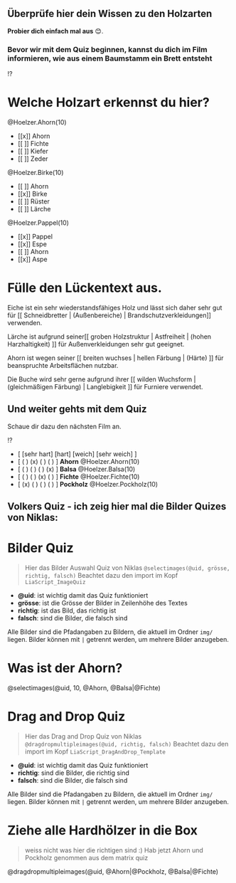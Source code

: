 <!--
author:   Jan Franke; Volker Göhler

email:    jan.franke@hwk-dresden.de
 
version:  0.0.4
 
language: de
 
narrator: Deutsch Female

edit: true
date: 2025-06-24
logo: https://raw.githubusercontent.com/Ifi-DiAgnostiK-Project/LiaScript-Courses/refs/heads/main/img/Logo_234px.png

comment:  Quiz zu Eigenschaften Holz

import: https://raw.githubusercontent.com/Ifi-DiAgnostiK-Project/LiaScript_DragAndDrop_Template/refs/heads/main/README.md
import: https://raw.githubusercontent.com/Ifi-DiAgnostiK-Project/Piktogramme/refs/heads/main/makros.md
import: https://raw.githubusercontent.com/Ifi-DiAgnostiK-Project/LiaScript_ImageQuiz/refs/heads/main/README.md

@style
.flex-container {
    display: flex;[](https://liascript.github.io/LiveEditor/liascript/index.html?#5)
    flex-wrap: wrap; /* Allows the items to wrap as needed */
    align-items: stretch;
    gap: 20px; /* Adds both horizontal and vertical spacing between items */
}

.flex-child { 
    flex: 1;
    margin-right: 20px; /* Adds space between the columns */
}

@media (max-width: 600px) {
    .flex-child {
        flex: 100%; /* Makes the child divs take up the full width on slim devices */
        margin-right: 0; /* Removes the right margin */
    }
}
@end

@Fichte: @Hoelzer.Fichte.src
@Balsa:  @Hoelzer.Balsa.src
@Ahorn: @Hoelzer.Ahorn.src
@Pockholz: @Hoelzer.Pockholz.src

-->
 
## Überprüfe hier dein Wissen zu den Holzarten

__Probier dich einfach mal aus__ 😊.

### Bevor wir mit dem Quiz beginnen, kannst du dich im Film informieren, wie aus einem Baumstamm ein Brett entsteht

!?[](https://youtu.be/veoFy8ty9Q8?si=p5xSav-HDr9Avk5n)

Welche Holzart erkennst du hier?
===

@Hoelzer.Ahorn(10)

- [[x]] Ahorn
- [[ ]] Fichte
- [[ ]] Kiefer
- [[ ]] Zeder

@Hoelzer.Birke(10)

- [[ ]] Ahorn
- [[x]] Birke
- [[ ]] Rüster
- [[ ]] Lärche

<section class="flex-container">
<div class="flex-child">

@Hoelzer.Pappel(10)

</div>
<div class="flex-child">

- [[x]] Pappel
- [[x]] Espe
- [[ ]] Ahorn
- [[x]] Aspe

</div>
</section>


__Fülle den Lückentext aus.__
===

<!-- data-randomize -->
Eiche ist ein sehr wiederstandsfähiges Holz und lässt sich daher sehr gut für [[ Schneidbretter | (Außenbereiche) | Brandschutzverkleidungen]] verwenden.

Lärche ist aufgrund seiner[[ groben Holzstruktur |   Astfreiheit   | (hohen Harzhaltigkeit) ]] für Außenverkleidungen sehr gut geeignet.

Ahorn ist wegen seiner [[ breiten wuchses |   hellen Färbung   | (Härte) ]] für beanspruchte Arbeitsflächen nutzbar.

Die Buche  wird sehr gerne aufgrund ihrer [[ wilden Wuchsform |   (gleichmäßigen Färbung)  | Langlebigkeit ]] für Furniere verwendet.

## Und weiter gehts mit dem Quiz

Schaue dir dazu den nächsten Film an.


!?[](https://youtu.be/QP7nOjA9si8?si=LXjAJXKKXkOx9Sim)

- [ [sehr hart] [hart] [weich] [sehr weich]  ]
- [  ( )  (x)  ( )   ( ) ] __Ahorn__ @Hoelzer.Ahorn(10)
- [  ( )  ( )  ( )  (x) ] __Balsa__ @Hoelzer.Balsa(10)
- [  ( )  ( )  (x)  ( ) ] __Fichte__ @Hoelzer.Fichte(10)
- [  (x)  ( )  ( )  ( ) ] __Pockholz__ @Hoelzer.Pockholz(10)


## Volkers Quiz - ich zeig hier mal die Bilder Quizes von Niklas:

Bilder Quiz
=======

> Hier das Bilder Auswahl Quiz von Niklas
> `@selectimages(@uid, grösse, richtig, falsch)`
> Beachtet dazu den import im Kopf `LiaScript_ImageQuiz`

- **@uid**: ist wichtig damit das Quiz funktioniert
- **grösse**: ist die Grösse der Bilder in Zeilenhöhe des Textes
- **richtig**: ist das Bild, das richtig ist
- **falsch**: sind die Bilder, die falsch sind

Alle Bilder sind die Pfadangaben zu Bildern, die aktuell im Ordner `img/` liegen. Bilder können mit `|` getrennt werden, um mehrere Bilder anzugeben.

Was ist der Ahorn?
=====

@selectimages(@uid, 10, @Ahorn, @Balsa|@Fichte)

Drag and Drop Quiz
=======

> Hier das Drag and Drop Quiz von Niklas
> `@dragdropmultipleimages(@uid, richtig, falsch)`
> Beachtet dazu den import im Kopf `LiaScript_DragAndDrop_Template`

- **@uid**: ist wichtig damit das Quiz funktioniert
- **richtig**: sind die Bilder, die richtig sind
- **falsch**: sind die Bilder, die falsch sind

Alle Bilder sind die Pfadangaben zu Bildern, die aktuell im Ordner `img/` liegen. Bilder können mit `|` getrennt werden, um mehrere Bilder anzugeben.

Ziehe alle Hardhölzer in die Box
===

> weiss nicht was hier die richtigen sind :) Hab jetzt Ahorn und Pockholz genommen aus dem matrix quiz

@dragdropmultipleimages(@uid, @Ahorn|@Pockholz, @Balsa|@Fichte)


